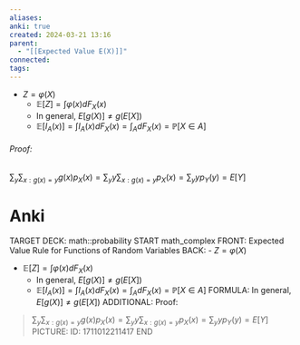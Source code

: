 ```yaml
---
aliases: 
anki: true
created: 2024-03-21 13:16
parent:
  - "[[Expected Value E(X)]]"
connected: 
tags:
---
```


- $Z = \varphi(X)$
    - $\mathbb{E}[Z] = \int \varphi(x) dF_X(x)$
    - In general, $E[g(X)] \neq g(E[X])$
    - $\mathbb{E}[I_A(x)] = \int I_A(x) dF_X(x) = \int_A dF_X(x) = \mathbb{P}[X \in A]$

###### Proof:
$\sum_y \sum_{x:g(x)=y} g(x) p_X(x) = \sum_y y \sum_{x:g(x)=y} p_X(x) = \sum_y y p_Y(y) = E[Y]$


# Anki
TARGET DECK: math::probability
START
math_complex
FRONT: Expected Value Rule for Functions of Random Variables
BACK: - $Z = \varphi(X)$
- $\mathbb{E}[Z] = \int \varphi(x) dF_X(x)$
    - In general, $E[g(X)] \neq g(E[X])$
    - $\mathbb{E}[I_A(x)] = \int I_A(x) dF_X(x) = \int_A dF_X(x) = \mathbb{P}[X \in A]$
FORMULA: In general, $E[g(X)] \neq g(E[X])$
ADDITIONAL: Proof:
> $\sum_y \sum_{x:g(x)=y} g(x) p_X(x) = \sum_y y \sum_{x:g(x)=y} p_X(x) = \sum_y y p_Y(y) = E[Y]$
PICTURE:
ID: 1711012211417
END

